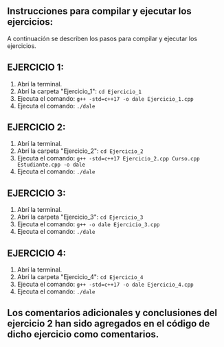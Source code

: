 ## Instrucciones para compilar y ejecutar los ejercicios:

A continuación se describen los pasos para compilar y ejecutar los ejercicios.

## EJERCICIO 1:

1. Abrí la terminal.
2. Abrí la carpeta "Ejercicio_1": ``` cd Ejercicio_1 ```
3. Ejecuta el comando: ``` g++ -std=c++17 -o dale Ejercicio_1.cpp ```
4. Ejecuta el comando: ``` ./dale ```

## EJERCICIO 2:

1. Abrí la terminal.
2. Abrí la carpeta "Ejercicio_2": ``` cd Ejercicio_2 ```
3. Ejecuta el comando: ``` g++ -std=c++17 Ejercicio_2.cpp Curso.cpp Estudiante.cpp -o dale ```
4. Ejecuta el comando: ``` ./dale ```

## EJERCICIO 3:

1. Abrí la terminal.
2. Abrí la carpeta "Ejercicio_3": ``` cd Ejercicio_3 ```
3. Ejecuta el comando: ``` g++ -o dale Ejercicio_3.cpp ```
4. Ejecuta el comando: ``` ./dale ```

## EJERCICIO 4:

1. Abrí la terminal.
2. Abrí la carpeta "Ejercicio_4": ``` cd Ejercicio_4 ```
3. Ejecuta el comando: ``` g++ -std=c++17 -o dale Ejercicio_4.cpp ```
4. Ejecuta el comando: ``` ./dale ```

## Los comentarios adicionales y conclusiones del ejercicio 2 han sido agregados en el código de dicho ejercicio como comentarios.
